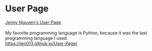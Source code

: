 # User Page
[Jenny Nguyen's User Page](index.md)<br /><br />
My favorite programming language is Python, because it was the last programming language I used. <br />
https://jen013.github.io/User-Page/<br />
